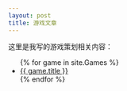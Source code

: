 ```yaml
---
layout: post
title: 游戏文章
---
```



这里是我写的游戏策划相关内容：

<ul>
  {% for game in site.Games %}
    <li><a href="{{ game.url | relative_url }}">{{ game.title }}</a></li>
  {% endfor %}
</ul>
